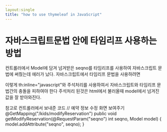 ```yaml
---
layout:single
title: "how to use thymeleaf in JavaScript"
---
```


# 자바스크립트문법 안에 타임리프 사용하는 방법

컨트롤러에서 Model에 담겨 넘겨받은 seqno를 타임리프를 사용하여 자바스크립트 문법에 써줬는데 에러가 났다.
자바스크립트에서 타임리프 문법을 사용하려면

<script th:inline="javascript">
  var seqno = /*[[${seqno.toString()}]]*/ '';
  var url = '/kids/reservationModify?seqno=' +seqno;
</script>

이렇게 th:inline="javascript"와 주석처리를 사용하여서 자바스크립트와 타임리프 문법간의 충돌을 피하여야 한다
주석처리 된것은 html에서 불러올때 model에서 넘겨진 값을 잘 받아와진다.



참고로 컨트롤러에서 보내준 코드
    // 예약 정보 수정 화면 보여주기
    @GetMapping("/kids/modifyReservation")
    public void getModifyReservation(@RequestParam("seqno") int seqno, Model model) {
        model.addAttribute("seqno", seqno);
    }

